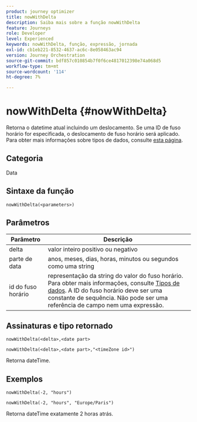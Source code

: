 ```yaml
---
product: journey optimizer
title: nowWithDelta
description: Saiba mais sobre a função nowWithDelta
feature: Journeys
role: Developer
level: Experienced
keywords: nowWithDelta, função, expressão, jornada
exl-id: cb1eb221-8532-4637-ac6c-8e058463ac94
version: Journey Orchestration
source-git-commit: bdf857c010854b7f0f6ce4817012398e74a068d5
workflow-type: tm+mt
source-wordcount: '114'
ht-degree: 7%

---
```


# nowWithDelta {#nowWithDelta}

Retorna o datetime atual incluindo um deslocamento. Se uma ID de fuso horário for especificada, o deslocamento de fuso horário será aplicado. Para obter mais informações sobre tipos de dados, consulte [esta página](../expression/data-types.md).

## Categoria

Data

## Sintaxe da função

`nowWithDelta(<parameters>)`

## Parâmetros

| Parâmetro | Descrição |
|--- |--- |
| delta | valor inteiro positivo ou negativo |
| parte de data | anos, meses, dias, horas, minutos ou segundos como uma string |
| id do fuso horário | representação da string do valor do fuso horário. Para obter mais informações, consulte [Tipos de dados](../expression/data-types.md). A ID do fuso horário deve ser uma constante de sequência. Não pode ser uma referência de campo nem uma expressão. |

## Assinaturas e tipo retornado

`nowWithDelta(<delta>,<date part>`

`nowWithDelta(<delta>,<date part>,"<timeZone id>")`

Retorna dateTime.

## Exemplos

`nowWithDelta(-2, "hours")`

`nowWithDelta(-2, "hours", "Europe/Paris")`

Retorna dateTime exatamente 2 horas atrás.
